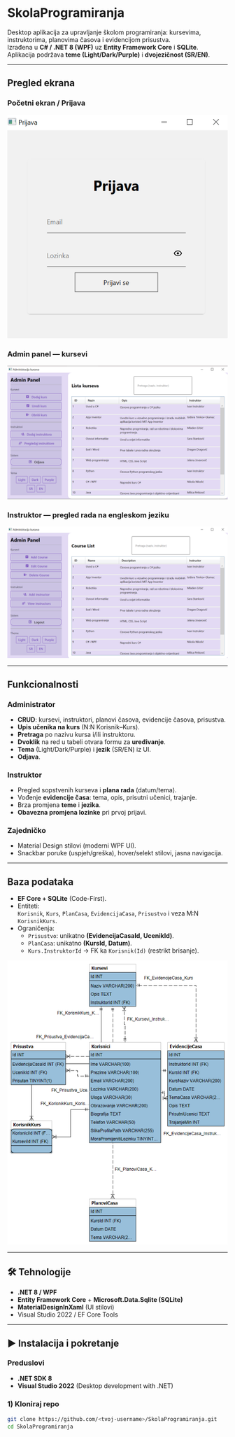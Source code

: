 # SkolaProgramiranja

Desktop aplikacija za upravljanje školom programiranja: kursevima, instruktorima, planovima časova i evidencijom prisustva.  
Izrađena u **C# / .NET 8 (WPF)** uz **Entity Framework Core** i **SQLite**. Aplikacija podržava **teme (Light/Dark/Purple)** i **dvojezičnost (SR/EN)**.

---

## Pregled ekrana

### Početni ekran / Prijava
![Login ekran](./login.png)

### Admin panel — kursevi
![Admin panel](./admin-panel.png)

### Instruktor — pregled rada na engleskom jeziku
![Evidencija časa](./instruktor-panel.png)

---

##  Funkcionalnosti

###  Administrator
- **CRUD**: kursevi, instruktori, planovi časova, evidencije časova, prisustva.
- **Upis učenika na kurs** (N:N Korisnik–Kurs).
- **Pretraga** po nazivu kursa i/ili instruktoru.
- **Dvoklik** na red u tabeli otvara formu za **uređivanje**.
- **Tema** (Light/Dark/Purple) i **jezik** (SR/EN) iz UI.
- **Odjava**.

###  Instruktor
- Pregled sopstvenih kurseva i **plana rada** (datum/tema).
- Vođenje **evidencije časa**: tema, opis, prisutni učenici, trajanje.
- Brza promjena **teme** i **jezika**.
- **Obavezna promjena lozinke** pri prvoj prijavi.

### Zajedničko
- Material Design stilovi (moderni WPF UI).
- Snackbar poruke (uspjeh/greška), hover/selekt stilovi, jasna navigacija.

---

##  Baza podataka

- **EF Core + SQLite** (Code-First).
- Entiteti:  
  `Korisnik`, `Kurs`, `PlanCasa`, `EvidencijaCasa`, `Prisustvo` i veza M:N `KorisnikKurs`.
- Ograničenja:
  - `Prisustvo`: unikatno **(EvidencijaCasaId, UcenikId)**.
  - `PlanCasa`: unikatno **(KursId, Datum)**.
  - `Kurs.InstruktorId` → FK ka `Korisnik(Id)` (restrikt brisanje).

![Šema baze](./skola_programiranja.png)


---

## 🛠 Tehnologije

- **.NET 8 / WPF**
- **Entity Framework Core** + **Microsoft.Data.Sqlite (SQLite)**
- **MaterialDesignInXaml** (UI stilovi)
- Visual Studio 2022 / EF Core Tools

---

## ▶ Instalacija i pokretanje

### Preduslovi
- **.NET SDK 8**
- **Visual Studio 2022** (Desktop development with .NET)

### 1) Kloniraj repo
```bash
git clone https://github.com/<tvoj-username>/SkolaProgramiranja.git
cd SkolaProgramiranja
